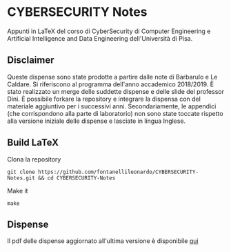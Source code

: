 # CYBERSECURITY Notes

Appunti in LaTeX del corso di CyberSecurity di Computer Engineering e Artificial Intelligence and Data Engineering dell'Università di Pisa.

## Disclaimer
Queste dispense sono state prodotte a partire dalle note di Barbarulo e Le Caldare. Si riferiscono al programma dell'anno accademico 2018/2019. È stato realizzato un merge delle suddette dispense e delle slide del professor Dini. È possibile forkare la repository e integrare la dispensa con del materiale aggiuntivo per i successivi anni. Secondariamente, le appendici (che corrispondono alla parte di laboratorio) non sono state toccate rispetto alla versione iniziale delle dispense e lasciate in lingua Inglese.

## Build LaTeX

Clona la repository

```
git clone https://github.com/fontanellileonardo/CYBERSECURITY-Notes.git && cd CYBERSECURITY-Notes
```

Make it

```
make
```

## Dispense

Il pdf delle dispense aggiornato all'ultima versione è disponibile [qui](main.pdf)
